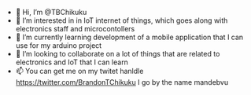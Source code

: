 - 👋 Hi, I’m @TBChikuku
- 👀 I’m interested in in IoT internet of things, which goes along with electronics staff and microcontollers 
- 🌱 I’m currently learning development of a mobile application that I can use for my arduino project
- 💞️ I’m looking to collaborate on a lot of things that are related to electronics and IoT that I can learn 
- 📫 You can get me on my twitet hanldle https://twitter.com/BrandonTChikuku
I go by the name mandebvu 
<!---
TBChikuku/TBChikuku is a ✨ special ✨ repository because its `README.md` (this file) appears on your GitHub profile.
You can click the Preview link to take a look at your changes.
--->
